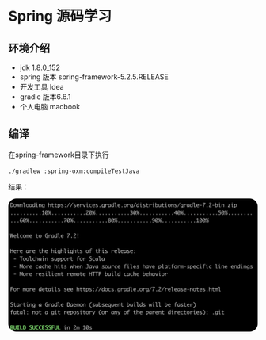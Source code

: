 # Spring 源码学习

## 环境介绍
- jdk 1.8.0_152
- spring 版本 spring-framework-5.2.5.RELEASE
- 开发工具 Idea
- gradle 版本6.6.1
- 个人电脑 macbook

## 编译
在spring-framework目录下执行

`./gradlew :spring-oxm:compileTestJava`

结果：

![](note/pictures/编译结果.png)